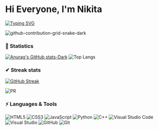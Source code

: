 <h1>Hi Everyone, I'm Nikita</h1>

[![Typing SVG](https://readme-typing-svg.herokuapp.com?color=%2336BCF7&lines=I'm+a+Front-end+Developer)](https://git.io/typing-svg)

![github-contribution-grid-snake-dark](https://github.com/nikilodiym/nikilodiym/assets/134860909/4c1edc95-6b08-45f3-9124-e34a66da9838)

<p></p>
<h3>📖 Statistics</h3>

[![Anurag's GitHub stats-Dark](https://github-readme-stats.vercel.app/api?username=nikilodiym&show_icons=true&theme=dark#gh-dark-mode-only)](https://github.com/anuraghazra/github-readme-stats#gh-dark-mode-only)
![Top Langs](https://github-readme-stats.vercel.app/api/top-langs/?username=nikilodiym&amp;layout=compact&amp;theme=dark)

<h3>✔ Streak stats</h3>

[![GitHub Streak](https://github-readme-streak-stats.herokuapp.com/?user=nikilodiym&theme=dark)](https://git.io/streak-stats)

![PR](https://github-profile-summary-cards.vercel.app/api/cards/profile-details?username=nikilodiym&theme=dark)

<p></p>
<h3>⚡ Languages & Tools</h3>

![HTML5](https://img.shields.io/badge/-HTML5-E34F26?style=flat&logo=html5&logoColor=white)
![CSS3](https://img.shields.io/badge/-CSS3-1572B6?style=flat&logo=css3)
![JavaScript](https://img.shields.io/badge/-JavaScript-F7DF1E?style=flat&logo=javascript&logoColor=black)
![Python](https://img.shields.io/badge/-Python-3776AB?style=flat&logo=python&logoColor=white)
![C++](https://img.shields.io/badge/-C++-00599C?style=flat&logo=c%2B%2B)
![Visual Studio Code](https://img.shields.io/badge/Visual_Studio_Code-007ACC?style=flat&logo=visual-studio-code)
![Visual Studio](https://img.shields.io/badge/Visual_Studio-5C2D91?style=flat&logo=visual-studio)
![GitHub](https://img.shields.io/badge/-GitHub-181717?style=flat&logo=github)
![Git](https://img.shields.io/badge/-Git-F05032?style=flat&logo=git&logoColor=white)
